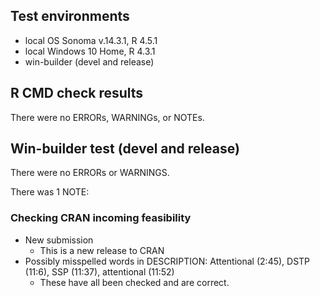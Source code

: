 ## Test environments
* local OS Sonoma v.14.3.1, R 4.5.1
* local Windows 10 Home, R 4.3.1
* win-builder (devel and release)

## R CMD check results
There were no ERRORs, WARNINGs, or NOTEs. 


## Win-builder test (devel and release)
There were no ERRORs or WARNINGS. 

There was 1 NOTE:

### Checking CRAN incoming feasibility

* New submission
  * This is a new release to CRAN
* Possibly misspelled words in DESCRIPTION: Attentional (2:45), DSTP (11:6), 
SSP (11:37), attentional (11:52)
  * These have all been checked and are correct.

